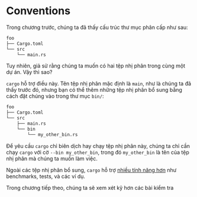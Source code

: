 # Conventions

Trong chương trước, chúng ta đã thấy cấu trúc thư mục phân cấp như sau:

```txt
foo
├── Cargo.toml
└── src
    └── main.rs
```

Tuy nhiên, giả sử rằng chúng ta muốn có hai tệp nhị phân trong cùng một dự án. Vậy thì sao?

`cargo` hỗ trợ điều này. Tên tệp nhị phân mặc định là `main`, như là chúng ta đã thấy trước đó, nhưng bạn có thể thêm những tệp nhị phân bổ sung bằng cách đặt chúng vào trong thư mục `bin/`:

```txt
foo
├── Cargo.toml
└── src
    ├── main.rs
    └── bin
        └── my_other_bin.rs
```

Để yêu cầu `cargo` chỉ biên dịch hay chạy tệp nhị phân này, chúng ta chỉ cần chạy `cargo` với cờ `--bin my_other_bin`, trong đó `my_other_bin` là tên của tệp nhị phân mà chúng ta muốn làm việc.

Ngoài các tệp nhị phân bổ sung, `cargo` hỗ trợ [nhiều tính năng hơn] như benchmarks, tests, và các ví dụ.

Trong chương tiếp theo, chúng ta sẽ xem xét kỹ hơn các bài kiểm tra

[nhiều tính năng hơn]: https://doc.rust-lang.org/cargo/guide/project-layout.html